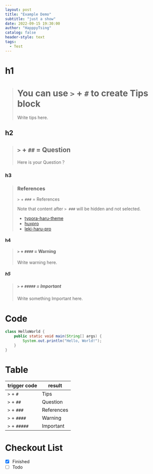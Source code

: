 ```yaml
---
layout: post
title: "Example Demo"
subtitle: "just a show"
date: 2022-09-15 19:30:00
author: "HapppyTsing"
catalog: false
header-style: text
tags:
  - Test
---
```


# h1

> # You can use `>` + `#` to create Tips block
>
> Write tips here.

## h2

> ## `>` + `##` = Question
>
> Here is your Question？

### h3

> ### References
>
> `>` + `###` = References
>
> Note that content after `> ###` will be hidden and not selected.
>
> - [typora-haru-theme](https://github.com/LSTM-Kirigaya/typora-haru-theme)
> - [huxpro](https://github.com/Huxpro/huxpro.github.io)
> - [leki-haru-pro](https://github.com/HappyTsing/HappyTsing.github.io)

#### h4

> #### `>` + `####` = Warning
>
> Write warning here.

##### h5

> ##### `>` + `#####` = Important
>
> Write something Important here.

# Code

```java
class HelloWorld {
    public static void main(String[] args) {
        System.out.println("Hello, World!");
    }
}
```

# Table

| trigger code  | result     |
| ------------- | ---------- |
| `>` + `#`     | Tips       |
| `>` + `##`    | Question   |
| `>` + `###`   | References |
| `>` + `####`  | Warning    |
| `>` + `#####` | Important  |

# Checkout List

- [x] Finished
- [ ] Todo
